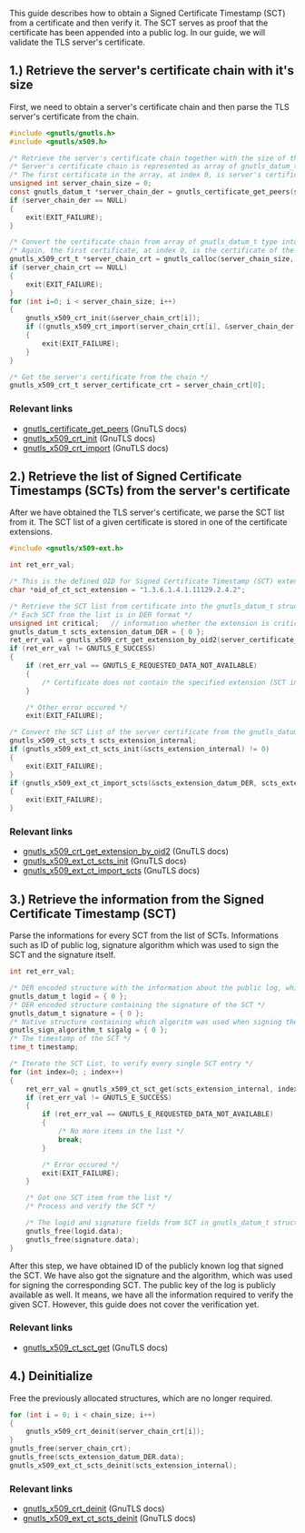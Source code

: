 
This guide describes how to obtain a Signed Certificate Timestamp (SCT) from a certificate and then verify it. The SCT serves as proof that the certificate has been appended into a public log. In our guide, we will validate the TLS server's certificate.


## 1.) Retrieve the server's certificate chain with it's size

First, we need to obtain a server's certificate chain and then parse the TLS server's certificate from the chain.

```c
#include <gnutls/gnutls.h>
#include <gnutls/x509.h>

/* Retrieve the server's certificate chain together with the size of this chain. */
/* Server's certificate chain is represented as array of gnutls_datum_t type, where each certificate is in DER format. */
/* The first certificate in the array, at index 0, is server's certificate and the last certificate, at index size-1, is root CA certificate */
unsigned int server_chain_size = 0;
const gnutls_datum_t *server_chain_der = gnutls_certificate_get_peers(session, &server_chain_size);
if (server_chain_der == NULL)
{
    exit(EXIT_FAILURE);
}

/* Convert the certificate chain from array of gnutls_datum_t type into the array of native gnutls_x509_crt_t type! */
/* Again, the first certificate, at index 0, is the certificate of the server and the last certificate, at index size-1, is the certificate belonging to the Root CA. */
gnutls_x509_crt_t *server_chain_crt = gnutls_calloc(server_chain_size, sizeof(gnutls_x509_crt_t));
if (server_chain_crt == NULL)
{
    exit(EXIT_FAILURE);
}
for (int i=0; i < server_chain_size; i++)
{
    gnutls_x509_crt_init(&server_chain_crt[i]);
    if ((gnutls_x509_crt_import(server_chain_crt[i], &server_chain_der[i], GNUTLS_X509_FMT_DER)) != 0)
    {
        exit(EXIT_FAILURE);
    }
}

/* Get the server's certificate from the chain */
gnutls_x509_crt_t server_certificate_crt = server_chain_crt[0];
```

### Relevant links

* [gnutls_certificate_get_peers](https://gnutls.org/manual/gnutls.html#gnutls_005fcertificate_005fget_005fpeers) (GnuTLS docs)
* [gnutls_x509_crt_init](https://gnutls.org/manual/gnutls.html#index-gnutls_005fx509_005fcrt_005finit) (GnuTLS docs)
* [gnutls_x509_crt_import](ihttps://gnutls.org/manual/gnutls.html#index-gnutls_005fx509_005fcrt_005finit) (GnuTLS docs)
  


## 2.) Retrieve the list of Signed Certificate Timestamps (SCTs) from the server's certificate

After we have obtained the TLS server's certificate, we parse the SCT list from it. The SCT list of a given certificate is stored in one of the certificate extensions.


```c
#include <gnutls/x509-ext.h>

int ret_err_val;

/* This is the defined OID for Signed Certificate Timestamp (SCT) extension */
char *oid_of_ct_sct_extension = "1.3.6.1.4.1.11129.2.4.2";

/* Retrieve the SCT list from certificate into the gnutls_datum_t structure */
/* Each SCT from the list is in DER format */
unsigned int critical;   // information whether the extension is critical will be placed here 
gnutls_datum_t scts_extension_datum_DER = { 0 };
ret_err_val = gnutls_x509_crt_get_extension_by_oid2(server_certificate_crt, oid_of_ct_sct_extension, 0, &scts_extension_datum_DER, &critical);
if (ret_err_val != GNUTLS_E_SUCCESS)
{
    if (ret_err_val == GNUTLS_E_REQUESTED_DATA_NOT_AVAILABLE)
    {   
        /* Certificate does not contain the specified extension (SCT in this case) */
    }

    /* Other error occured */
    exit(EXIT_FAILURE);

/* Convert the SCT List of the server certificate from the gnutls_datum_t structure into a new native gnutls_x509_ct_scts_t structure */
gnutls_x509_ct_scts_t scts_extension_internal;
if (gnutls_x509_ext_ct_scts_init(&scts_extension_internal) != 0)
{
    exit(EXIT_FAILURE);
}
if (gnutls_x509_ext_ct_import_scts(&scts_extension_datum_DER, scts_extension_internal, 0) != 0)
{
    exit(EXIT_FAILURE);
}
```

### Relevant links

* [gnutls_x509_crt_get_extension_by_oid2](https://www.gnutls.org/manual/gnutls.html#index-gnutls_005fx509_005fcrt_005fget_005fextension_005fby_005foid2) (GnuTLS docs)
* [gnutls_x509_ext_ct_scts_init](https://www.gnutls.org/manual/gnutls.html#index-gnutls_005fx509_005fext_005fct_005fscts_005finit) (GnuTLS docs)
* [gnutls_x509_ext_ct_import_scts](https://www.gnutls.org/manual/gnutls.html#index-gnutls_005fx509_005fext_005fct_005fimport_005fscts) (GnuTLS docs)


## 3.) Retrieve the information from the Signed Certificate Timestamp (SCT)

Parse the informations for every SCT from the list of SCTs. Informations such as ID of public log, signature algorithm which was used to sign the SCT and the signature itself.

```c
int ret_err_val;

/* DER encoded structure with the information about the public log, which signed the SCT */
gnutls_datum_t logid = { 0 }; 
/* DER encoded structure containing the signature of the SCT */
gnutls_datum_t signature = { 0 };   
/* Native structure containing which algoritm was used when signing the SCT */
gnutls_sign_algorithm_t sigalg = { 0 };
/* The timestamp of the SCT */
time_t timestamp;

/* Iterate the SCT List, to verify every single SCT entry */
for (int index=0; ; index++)
{
    ret_err_val = gnutls_x509_ct_sct_get(scts_extension_internal, index, &timestamp, &logid, &sigalg, &signature);
    if (ret_err_val != GNUTLS_E_SUCCESS)
    {
        if (ret_err_val == GNUTLS_E_REQUESTED_DATA_NOT_AVAILABLE)
        {   
            /* No more items in the list */
            break;
        }

        /* Error occured */
        exit(EXIT_FAILURE);
    }

    /* Got one SCT item from the list */
    /* Process and verify the SCT */

    /* The logid and signature fields from SCT in gnutls_datum_t structure need to be freed */
    gnutls_free(logid.data);
    gnutls_free(signature.data);
}
```

After this step, we have obtained ID of the publicly known log that signed the SCT. We have also got the signature and the algorithm, which was used for signing the corresponding SCT. The public key of the log is publicly available as well. It means, we have all the information required to verify the given SCT. However, this guide does not cover the verification yet.


### Relevant links

* [gnutls_x509_ct_sct_get](https://www.gnutls.org/manual/gnutls.html#index-gnutls_005fx509_005fct_005fsct_005fget) (GnuTLS docs)


## 4.) Deinitialize

Free the previously allocated structures, which are no longer required.

```c
for (int i = 0; i < chain_size; i++)
{
    gnutls_x509_crt_deinit(server_chain_crt[i]);
}
gnutls_free(server_chain_crt);
gnutls_free(scts_extension_datum_DER.data);
gnutls_x509_ext_ct_scts_deinit(scts_extension_internal);
```


### Relevant links

* [gnutls_x509_crt_deinit](https://gnutls.org/manual/gnutls.html#gnutls_005fx509_005fcrt_005fdeinit) (GnuTLS docs)
* [gnutls_x509_ext_ct_scts_deinit](https://www.gnutls.org/manual/gnutls.html#index-gnutls_005fx509_005fext_005fct_005fscts_005fdeinit) (GnuTLS docs)